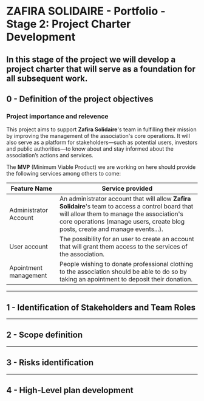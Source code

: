 # ZAFIRA SOLIDAIRE - Portfolio - Stage 2: Project Charter Development
## In this stage of the project we will develop a project charter that will serve as a foundation for all subsequent work.

## 0 - Definition of the project objectives
### Project importance and relevence

This project aims to support **Zafira Solidaire**'s team in fulfilling their mission by improving the management of the association's core operations. It will also serve as a platform for stakeholders—such as potential users, investors and public authorities—to know about and stay informed about the association’s actions and services.

The **MVP** (Minimum Viable Product) we are working on here should provide the following services among others to come:

| Feature Name           | Service provided |
| ---------------------- | ---------------- |
| Administrator Account  | An administrator account that will allow **Zafira Solidaire**'s team to access a control board that will allow them to manage the association's core operations (manage users, create blog posts, create and manage events...). |
| User account           | The possibility for an user to create an account that will grant them access to the services of the association. |
| Apointment management  | People wishing to donate professional clothing to the association should be able to do so by taking an apointment to deposit their donation. |

---

## 1 - Identification of Stakeholders and Team Roles

---

## 2 - Scope definition

---

## 3 - Risks identification

---

## 4 - High-Level plan development
